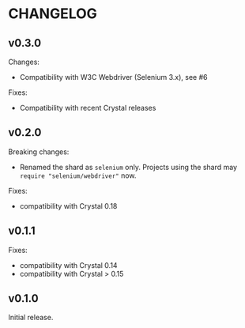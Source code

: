 # CHANGELOG

## v0.3.0

Changes:
- Compatibility with W3C Webdriver (Selenium 3.x), see #6

Fixes:
- Compatibility with recent Crystal releases

## v0.2.0

Breaking changes:
- Renamed the shard as `selenium` only. Projects using the shard may
  `require "selenium/webdriver"` now.

Fixes:
- compatibility with Crystal 0.18

## v0.1.1

Fixes:
- compatibility with Crystal 0.14
- compatibility with Crystal > 0.15

## v0.1.0

Initial release.
